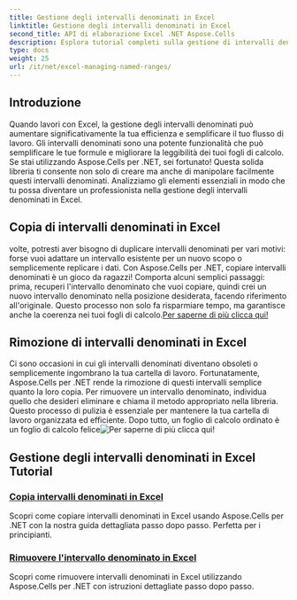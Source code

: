 ```yaml
---
title: Gestione degli intervalli denominati in Excel
linktitle: Gestione degli intervalli denominati in Excel
second_title: API di elaborazione Excel .NET Aspose.Cells
description: Esplora tutorial completi sulla gestione di intervalli denominati in Excel usando Aspose.Cells per .NET. Perfetto per principianti e utenti avanzati.
type: docs
weight: 25
url: /it/net/excel-managing-named-ranges/
---
```

## Introduzione

Quando lavori con Excel, la gestione degli intervalli denominati può aumentare significativamente la tua efficienza e semplificare il tuo flusso di lavoro. Gli intervalli denominati sono una potente funzionalità che può semplificare le tue formule e migliorare la leggibilità dei tuoi fogli di calcolo. Se stai utilizzando Aspose.Cells per .NET, sei fortunato! Questa solida libreria ti consente non solo di creare ma anche di manipolare facilmente questi intervalli denominati. Analizziamo gli elementi essenziali in modo che tu possa diventare un professionista nella gestione degli intervalli denominati in Excel.

## Copia di intervalli denominati in Excel

 volte, potresti aver bisogno di duplicare intervalli denominati per vari motivi: forse vuoi adattare un intervallo esistente per un nuovo scopo o semplicemente replicare i dati. Con Aspose.Cells per .NET, copiare intervalli denominati è un gioco da ragazzi! Comporta alcuni semplici passaggi: prima, recuperi l'intervallo denominato che vuoi copiare, quindi crei un nuovo intervallo denominato nella posizione desiderata, facendo riferimento all'originale. Questo processo non solo fa risparmiare tempo, ma garantisce anche la coerenza nei tuoi fogli di calcolo.[Per saperne di più clicca qui!](./copy-named-ranges/)

## Rimozione di intervalli denominati in Excel

 Ci sono occasioni in cui gli intervalli denominati diventano obsoleti o semplicemente ingombrano la tua cartella di lavoro. Fortunatamente, Aspose.Cells per .NET rende la rimozione di questi intervalli semplice quanto la loro copia. Per rimuovere un intervallo denominato, individua quello che desideri eliminare e chiama il metodo appropriato nella libreria. Questo processo di pulizia è essenziale per mantenere la tua cartella di lavoro organizzata ed efficiente. Dopo tutto, un foglio di calcolo ordinato è un foglio di calcolo felice![Per saperne di più clicca qui!](./remove-named-range/)

## Gestione degli intervalli denominati in Excel Tutorial
### [Copia intervalli denominati in Excel](./copy-named-ranges/)
Scopri come copiare intervalli denominati in Excel usando Aspose.Cells per .NET con la nostra guida dettagliata passo dopo passo. Perfetta per i principianti.
### [Rimuovere l'intervallo denominato in Excel](./remove-named-range/)
Scopri come rimuovere intervalli denominati in Excel utilizzando Aspose.Cells per .NET con istruzioni dettagliate passo dopo passo.